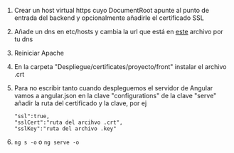 1. Crear un host virtual https cuyo DocumentRoot apunte al punto de entrada
del backend y opcionalmente añadirle el certificado SSL

2. Añade un dns en etc/hosts y cambia la url que está en [este](https://github.com/Pacorb94/ProyectoDAW/blob/master/Elrincondelaprogramacion/src/environments/environment.ts) archivo por tu dns

3. Reiniciar Apache

4. En la carpeta "Despliegue/certificates/proyecto/front" instalar el archivo .crt

5. Para no escribir tanto cuando despleguemos el servidor de Angular vamos a angular.json en la clave "configurations" de la clave "serve" añadir la ruta del certificado y la clave, por ej
    ```
    "ssl":true,
    "sslCert":"ruta del arcihvo .crt",
    "sslKey":"ruta del archivo .key"
    ```
6. `ng s -o` o `ng serve -o`